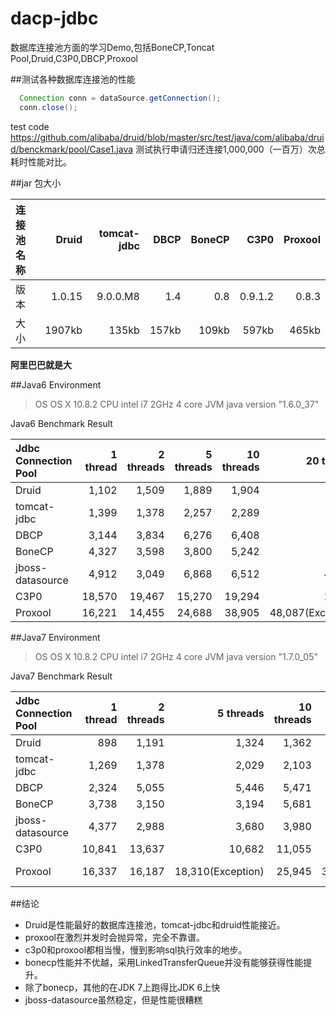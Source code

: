 # dacp-jdbc
数据库连接池方面的学习Demo,包括BoneCP,Toncat Pool,Druid,C3P0,DBCP,Proxool

##测试各种数据库连接池的性能

```java
  Connection conn = dataSource.getConnection();
  conn.close();
```
test code https://github.com/alibaba/druid/blob/master/src/test/java/com/alibaba/druid/benckmark/pool/Case1.java
测试执行申请归还连接1,000,000（一百万）次总耗时性能对比。

##jar 包大小

|连接池名称 |Druid  |tomcat-jdbc  |DBCP |BoneCP |C3P0 |Proxool  |
|:--------|--------:|--------:|--------:|--------:|--------:|--------:|
|版本 |1.0.15 |9.0.0.M8 |1.4  |0.8  |0.9.1.2  |0.8.3  |
|大小 |1907kb |135kb  |157kb  |109kb  |597kb  |465kb  |

**阿里巴巴就是大**

##Java6 Environment

> OS	OS X 10.8.2
> CPU	intel i7 2GHz 4 core
> JVM	java version "1.6.0_37"

Java6 Benchmark Result

|Jdbc Connection Pool | 1 thread	| 2 threads	|5 threads	|10 threads	|20 threads	|50 threads|
| :-------- | --------:| --------:|--------:|--------:|--------:|--------:|
|Druid	|1,102	|1,509	|1,889	|1,904	|2,027|	1,977
|tomcat-jdbc|	1,399	|1,378	|2,257|	2,289|	2,305|	2,503
|DBCP	|3,144|	3,834|	6,276|	6,408	|6,563|	6,783
|BoneCP	|4,327	|3,598|	3,800|	5,242|	9,402	|19,066
|jboss-datasource|	4,912|	3,049	|6,868|	6,512	|40,146	|43,748
|C3P0	|18,570	|19,467	|15,270	|19,294	|28,195	|66,677
|Proxool|	16,221|	14,455|	24,688	|38,905|	48,087(Exception)	|58,238(Exception)

##Java7 Environment

> OS	OS X 10.8.2
> CPU	intel i7 2GHz 4 core
> JVM	java version "1.7.0_05"

Java7 Benchmark Result

|Jdbc Connection Pool |	1 thread	|2 threads|	5 threads	|10 threads	|20 threads|50 threads|
| :-------- | --------:| --------:|--------:|--------:|--------:|--------:|
|Druid		|898|1,191	|1,324	|1,362	|1,325	|1,459
|tomcat-jdbc|1,269	|1,378	|2,029	|2,103	|1,879	|2,025
|DBCP		|2,324	|5,055	|5,446	|5,471	|5,524	|5,415
|BoneCP		|3,738	|3,150	|3,194	|5,681	|11,018	|23,125
|jboss-datasource|4,377|2,988|3,680	|3,980	|32,708	|37,742
|C3P0		|10,841	|13,637	|10,682	|11,055	|14,497	|20,351
|Proxool	|16,337	|16,187	|18,310(Exception)	|25,945	|33,706(Exception)	|39,501 (Exception)

##结论
* Druid是性能最好的数据库连接池，tomcat-jdbc和druid性能接近。
* proxool在激烈并发时会抛异常，完全不靠谱。
* c3p0和proxool都相当慢，慢到影响sql执行效率的地步。
* bonecp性能并不优越，采用LinkedTransferQueue并没有能够获得性能提升。
* 除了bonecp，其他的在JDK 7上跑得比JDK 6上快
* jboss-datasource虽然稳定，但是性能很糟糕
